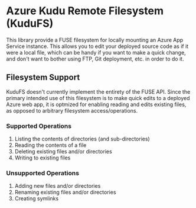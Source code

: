 # Azure Kudu Remote Filesystem (KuduFS)

This library provide a FUSE filesystem for locally mounting an Azure App Service instance. This allows you to edit your deployed source code as if it were a local file, which can be handy if you want to make a quick change, and don't want to bother using FTP, Git deployment, etc. in order to do it.

## Filesystem Support

KuduFS doesn't currently implement the entirety of the FUSE API. Since the primary intended use of this filesystem is to make quick edits to a deployed Azure web app, it is optmized for enabling reading and edits existing files, as opposed to arbitrary filesystem access/operations.

### Supported Operations

1. Listing the contents of directories (and sub-directories)
2. Reading the contents of a file
3. Deleting existing files and/or directories
4. Writing to existing files

### Unsupported Operations

1. Adding new files and/or directories
2. Renaming existing files and/or directories
3. Creating symlinks
